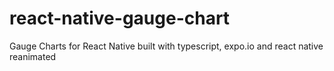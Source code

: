 # react-native-gauge-chart
Gauge Charts for React Native built with typescript, expo.io and react native reanimated
